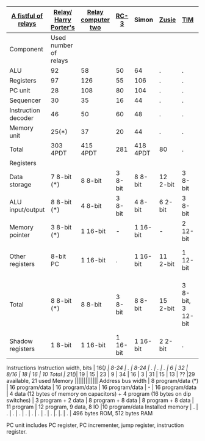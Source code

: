 | [A fistful of relays](https://github.com/Dovgalyuk/Relay)                                  | [Relay/ Harry Porter's](http://web.cecs.pdx.edu/~harry/)                                    | [Relay computer two](http://www.electronixandmore.com/projects/relaycomputertwo/index.html) | [RC-3](http://www.computerculture.org/projects/rc3/)                                        | Simon                                                                                       | [Zusie](http://www.nablaman.com/relay)                                                      | [TIM](http://www.northdownfarm.co.uk/rory/tim/tim-8.htm)                                    | [DUO 14 Premium](http://www.ostracodfiles.com/ostracod/relay.html)                          | [Relay computer "trainer"](http://relaysbc.sourceforge.net/)                                | [i² 8-Bit Relay Computer](http://isquared.weebly.com/)                                      | [Kilian Leonhardt's](http://www.relaiscomputer.de/)                                         | [Der Relaisrechner](http://www.schlaefendorf.de/relaisrechner/dokumentation/index.html)     |[MERCIA](http://www.relaiscomputer.nl/)                                                     |
|--------------------------------------------------------------------------------------------|---------------------------------------------------------------------------------------------|---------------------------------------------------------------------------------------------|---------------------------------------------------------------------------------------------|---------------------------------------------------------------------------------------------|---------------------------------------------------------------------------------------------|---------------------------------------------------------------------------------------------|---------------------------------------------------------------------------------------------|---------------------------------------------------------------------------------------------|---------------------------------------------------------------------------------------------|---------------------------------------------------------------------------------------------|---------------------------------------------------------------------------------------------|---------------------------------------------------------------------------------------------|
Component | Used number of relays ||||||||||||
ALU                 |92|58 |50|64|. |. |12 |. |. |. |. |.|224
Registers           |97|126|55|106|. |. |. |. |. |. |. |.|.
PC unit             |28|108|80|104|. |. |. |. |. |. |. |.|.
Sequencer           |30| 35|16|44|. |. |. |. |. |. |. |.|.
Instruction decoder |46| 50|60|48|. |. |. |. |. |. |. |.|.
Memory unit         |25(*)| 37|20|44|. |. |. |. |. |. |. |.|.
Total               |303 4PDT|415 4PDT|281|418 4PDT|80|. |152 | 55 | 83 | ~300 | 1500 |.|1950 SPDT
Registers |||||||||||||
Data storage|7 8-bit (*)|8 8-bit|3 8-bit|8 8-bit|12 2-bit|3 8-bit |5 8-bit |. |. | 3 8-bit |. | 8 8-bit | 5 10-bit
ALU input/output|8 8-bit (*)|4 8-bit|3 8-bit|4 8-bit|6 2-bit|3 8-bit |. |. |. | 2 8-bit |. | 8 8-bit | 3 10-bit
Memory pointer|3 8-bit (*)|1 16-bit|-|1 16-bit| - |2 12-bit |. |. |. |. |. | 8 8-bit | 1 10-bit
Other registers|8-bit PC |1 16-bit|. |1 16-bit|11 2-bit|1 12-bit |. |3-bit PC | 8-bit PC, 1-bit carry, 4-bit output |. |. | 12-bit PC | 10-bit PC, return, jump
Total |8 8-bit (*)|8 8-bit|3 8-bit|8 8-bit|15 2-bit|3 8-bit, 3 12-bit | 5 8-bit |. | 3 | 3 8-bit | 16 11-bit | 8 8-bit, 12-bit PC, 8-bit shadow ALU output | 8 10-bit
Shadow registers|1 8-bit|1 16-bit|1 16-bit|1 16-bit|2 2-bit|. |. |. |. |. |. | 1 8-bit ALU output | 1 10-bit
Instructions
Instruction width, bits | 16(*) | 8-24 | . | 8-24 | . | . | . | 6 | 32 | 8/16 | 18 | 16 | 10
Total | 21(*)| 19 | 15 | 23 | 9 | 34 | 16 | 3 | 31 | 15 | 13 | ?? |29 available, 21 used
Memory |||||||||||||
Address bus width | 8 program/data (*) | 16 program/data | 16 program/data | 16 program/data | - | 16 program/data | 4 data (12 bytes of memory on capacitors) + 4 program (16 bytes on dip switches) | 3 program + 2 data | 8 program + 8 data | 8 program + 8 data | 11 program | 12 program, 9 data, 8 IO |10 program/data
Installed memory | . | . | . | . | . | . | . | . | . |. |. | . | 496 bytes ROM, 512 bytes RAM

PC unit includes PC register, PC incrementer, jump register, instruction register.
